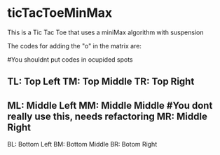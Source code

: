 # ticTacToeMinMax
This is a Tic Tac Toe that uses a miniMax algorithm with suspension

The codes for adding the "o" in the matrix are:

#You shouldnt put codes in ocupided spots

TL: Top Left
TM: Top Middle
TR: Top Right
-----
ML: Middle Left
MM: Middle Middle #You dont really use this, needs refactoring
MR: Middle Right
-----
BL: Bottom Left
BM: Bottom Middle
BR: Botom Right
